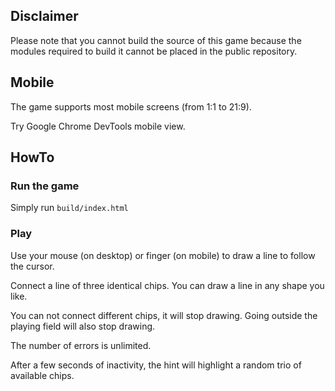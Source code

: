 ## Disclaimer

Please note that you cannot build the source of this game because the modules
required to build it cannot be placed in the public repository.

## Mobile

The game supports most mobile screens (from 1:1 to 21:9).

Try Google Chrome DevTools mobile view.

## HowTo

### Run the game

Simply run `build/index.html`

### Play

Use your mouse (on desktop) or finger (on mobile) to draw a line to follow the cursor.

Connect a line of three identical chips. You can draw a line in any shape you like.

You can not connect different chips, it will stop drawing.
Going outside the playing field will also stop drawing.

The number of errors is unlimited.

After a few seconds of inactivity, the hint will highlight a random trio of available chips.
